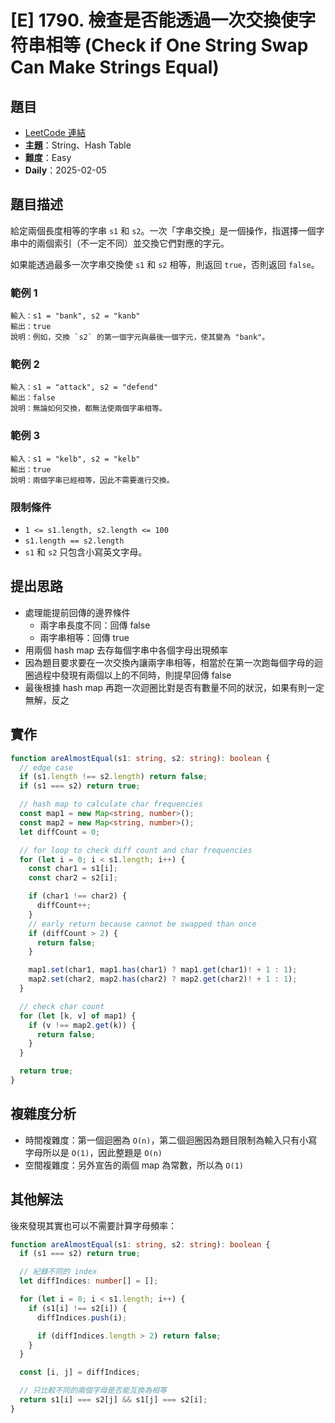 # [E] 1790. 檢查是否能透過一次交換使字符串相等 (Check if One String Swap Can Make Strings Equal)

## 題目

- [LeetCode 連結](https://leetcode.com/problems/check-if-one-string-swap-can-make-strings-equal)
- **主題**：String、Hash Table
- **難度**：Easy
- **Daily**：2025-02-05

## 題目描述

給定兩個長度相等的字串 `s1` 和 `s2`。一次「字串交換」是一個操作，指選擇一個字串中的兩個索引（不一定不同）並交換它們對應的字元。

如果能透過最多一次字串交換使 `s1` 和 `s2` 相等，則返回 `true`，否則返回 `false`。

### 範例 1

```plain
輸入：s1 = "bank", s2 = "kanb"
輸出：true
說明：例如，交換 `s2` 的第一個字元與最後一個字元，使其變為 "bank"。
```

### 範例 2

```plain
輸入：s1 = "attack", s2 = "defend"
輸出：false
說明：無論如何交換，都無法使兩個字串相等。
```

### 範例 3

```plain
輸入：s1 = "kelb", s2 = "kelb"
輸出：true
說明：兩個字串已經相等，因此不需要進行交換。
```

### 限制條件

- `1 <= s1.length, s2.length <= 100`
- `s1.length == s2.length`
- `s1` 和 `s2` 只包含小寫英文字母。

## 提出思路

- 處理能提前回傳的邊界條件
  - 兩字串長度不同：回傳 false
  - 兩字串相等：回傳 true
- 用兩個 hash map 去存每個字串中各個字母出現頻率
- 因為題目要求要在一次交換內讓兩字串相等，相當於在第一次跑每個字母的迴圈過程中發現有兩個以上的不同時，則提早回傳 false
- 最後根據 hash map 再跑一次迴圈比對是否有數量不同的狀況，如果有則一定無解，反之

## 實作

```ts
function areAlmostEqual(s1: string, s2: string): boolean {
  // edge case
  if (s1.length !== s2.length) return false;
  if (s1 === s2) return true;

  // hash map to calculate char frequencies
  const map1 = new Map<string, number>();
  const map2 = new Map<string, number>();
  let diffCount = 0;

  // for loop to check diff count and char frequencies
  for (let i = 0; i < s1.length; i++) {
    const char1 = s1[i];
    const char2 = s2[i];

    if (char1 !== char2) {
      diffCount++;
    }
    // early return because cannot be swapped than once
    if (diffCount > 2) {
      return false;
    }

    map1.set(char1, map1.has(char1) ? map1.get(char1)! + 1 : 1);
    map2.set(char2, map2.has(char2) ? map2.get(char2)! + 1 : 1);
  }

  // check char count
  for (let [k, v] of map1) {
    if (v !== map2.get(k)) {
      return false;
    }
  }

  return true;
}
```

## 複雜度分析

- 時間複雜度：第一個迴圈為 `O(n)`，第二個迴圈因為題目限制為輸入只有小寫字母所以是 `O(1)`，因此整題是 `O(n)`
- 空間複雜度：另外宣告的兩個 map 為常數，所以為 `O(1)`

## 其他解法

後來發現其實也可以不需要計算字母頻率：

```ts
function areAlmostEqual(s1: string, s2: string): boolean {
  if (s1 === s2) return true;

  // 紀錄不同的 index
  let diffIndices: number[] = [];

  for (let i = 0; i < s1.length; i++) {
    if (s1[i] !== s2[i]) {
      diffIndices.push(i);

      if (diffIndices.length > 2) return false;
    }
  }

  const [i, j] = diffIndices;

  // 只比較不同的兩個字母是否能互換為相等
  return s1[i] === s2[j] && s1[j] === s2[i];
}
```

